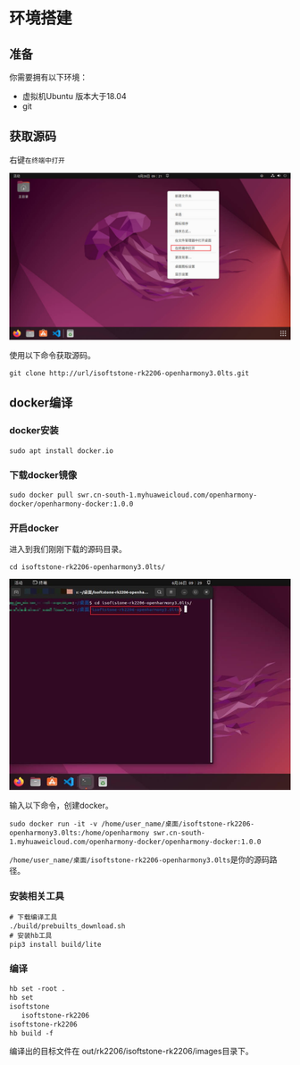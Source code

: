 # 环境搭建

## 准备

你需要拥有以下环境：

- 虚拟机Ubuntu 版本大于18.04
- git

## 获取源码

右键`在终端中打开`

![](/vendor/isoftstone/rk2206/docs/figures/环境/打开终端.jpg)

使用以下命令获取源码。

```shell
git clone http://url/isoftstone-rk2206-openharmony3.0lts.git
```

## docker编译

### docker安装

```shell
sudo apt install docker.io
```

### 下载docker镜像

```shell
sudo docker pull swr.cn-south-1.myhuaweicloud.com/openharmony-docker/openharmony-docker:1.0.0
```

### 开启docker

进入到我们刚刚下载的源码目录。

```shell
cd isoftstone-rk2206-openharmony3.0lts/
```

![](/vendor/isoftstone/rk2206/docs/figures/环境/进入源码目录.jpg)

输入以下命令，创建docker。

```shell
sudo docker run -it -v /home/user_name/桌面/isoftstone-rk2206-openharmony3.0lts:/home/openharmony swr.cn-south-1.myhuaweicloud.com/openharmony-docker/openharmony-docker:1.0.0
```

`/home/user_name/桌面/isoftstone-rk2206-openharmony3.0lts`是你的源码路径。

### 安装相关工具

```shell
# 下载编译工具
./build/prebuilts_download.sh
# 安装hb工具
pip3 install build/lite
```

### 编译

```shell
hb set -root .
hb set
isoftstone
   isoftstone-rk2206
isoftstone-rk2206
hb build -f
```

编译出的目标文件在 out/rk2206/isoftstone-rk2206/images目录下。
